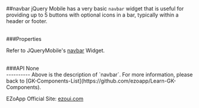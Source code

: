 ##navbar
jQuery Mobile has a very basic `navbar` widget that is useful for providing up to 5 buttons with optional icons in a bar, typically within a header or footer.

<br/>
###Properties

Refer to JQueryMobile's [navbar](http://demos.jquerymobile.com/1.0rc2/docs/toolbars/docs-navbar.html) Widget.

<br/>
###API
None


<br/>
----------
Above is the description of `navbar`. For more information, please back to [GK-Components-List](https://github.com/ezoapp/Learn-GK-Components).

EZoApp Official Site: [ezoui.com](http://ezoui.com/)




